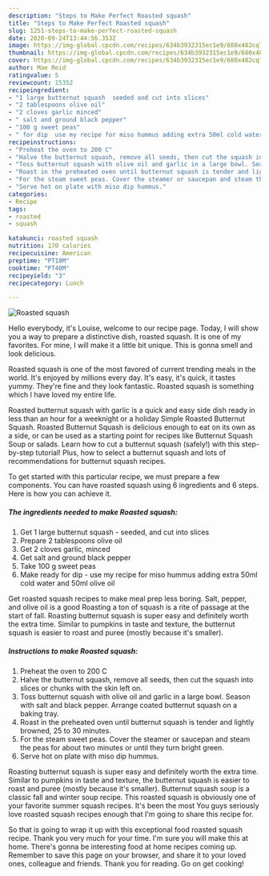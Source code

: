 ```yaml
---
description: "Steps to Make Perfect Roasted squash"
title: "Steps to Make Perfect Roasted squash"
slug: 1251-steps-to-make-perfect-roasted-squash
date: 2020-09-24T13:44:56.353Z
image: https://img-global.cpcdn.com/recipes/634b3932315ec1e9/680x482cq70/roasted-squash-recipe-main-photo.jpg
thumbnail: https://img-global.cpcdn.com/recipes/634b3932315ec1e9/680x482cq70/roasted-squash-recipe-main-photo.jpg
cover: https://img-global.cpcdn.com/recipes/634b3932315ec1e9/680x482cq70/roasted-squash-recipe-main-photo.jpg
author: Mae Reid
ratingvalue: 5
reviewcount: 15352
recipeingredient:
- "1 large butternut squash  seeded and cut into slices"
- "2 tablespoons olive oil"
- "2 cloves garlic minced"
- " salt and ground black pepper"
- "100 g sweet peas"
- " for dip  use my recipe for miso hummus adding extra 50ml cold water and 50ml olive oil"
recipeinstructions:
- "Preheat the oven to 200 C"
- "Halve the butternut squash, remove all seeds, then cut the squash into slices or chunks with the skin left on."
- "Toss butternut squash with olive oil and garlic in a large bowl. Season with salt and black pepper. Arrange coated butternut squash on a baking tray."
- "Roast in the preheated oven until butternut squash is tender and lightly browned, 25 to 30 minutes."
- "For the steam sweet peas. Cover the steamer or saucepan and steam the peas for about two minutes or until they turn bright green."
- "Serve hot on plate with miso dip hummus."
categories:
- Recipe
tags:
- roasted
- squash

katakunci: roasted squash 
nutrition: 170 calories
recipecuisine: American
preptime: "PT18M"
cooktime: "PT40M"
recipeyield: "3"
recipecategory: Lunch

---
```



![Roasted squash](https://img-global.cpcdn.com/recipes/634b3932315ec1e9/680x482cq70/roasted-squash-recipe-main-photo.jpg)

Hello everybody, it's Louise, welcome to our recipe page. Today, I will show you a way to prepare a distinctive dish, roasted squash. It is one of my favorites. For mine, I will make it a little bit unique. This is gonna smell and look delicious.

Roasted squash is one of the most favored of current trending meals in the world. It's enjoyed by millions every day. It's easy, it's quick, it tastes yummy. They're fine and they look fantastic. Roasted squash is something which I have loved my entire life.

Roasted butternut squash with garlic is a quick and easy side dish ready in less than an hour for a weeknight or a holiday Simple Roasted Butternut Squash. Roasted Butternut Squash is delicious enough to eat on its own as a side, or can be used as a starting point for recipes like Butternut Squash Soup or salads. Learn how to cut a butternut squash (safely!) with this step-by-step tutorial! Plus, how to select a butternut squash and lots of recommendations for butternut squash recipes.


To get started with this particular recipe, we must prepare a few components. You can have roasted squash using 6 ingredients and 6 steps. Here is how you can achieve it.

<!--inarticleads1-->

##### The ingredients needed to make Roasted squash:

1. Get 1 large butternut squash - seeded, and cut into slices
1. Prepare 2 tablespoons olive oil
1. Get 2 cloves garlic, minced
1. Get  salt and ground black pepper
1. Take 100 g sweet peas
1. Make ready  for dip - use my recipe for miso hummus adding extra 50ml cold water and 50ml olive oil


Get roasted squash recipes to make meal prep less boring. Salt, pepper, and olive oil is a good Roasting a ton of squash is a rite of passage at the start of fall. Roasting butternut squash is super easy and definitely worth the extra time. Similar to pumpkins in taste and texture, the butternut squash is easier to roast and puree (mostly because it&#39;s smaller). 

<!--inarticleads2-->

##### Instructions to make Roasted squash:

1. Preheat the oven to 200 C
1. Halve the butternut squash, remove all seeds, then cut the squash into slices or chunks with the skin left on.
1. Toss butternut squash with olive oil and garlic in a large bowl. Season with salt and black pepper. Arrange coated butternut squash on a baking tray.
1. Roast in the preheated oven until butternut squash is tender and lightly browned, 25 to 30 minutes.
1. For the steam sweet peas. Cover the steamer or saucepan and steam the peas for about two minutes or until they turn bright green.
1. Serve hot on plate with miso dip hummus.


Roasting butternut squash is super easy and definitely worth the extra time. Similar to pumpkins in taste and texture, the butternut squash is easier to roast and puree (mostly because it&#39;s smaller). Butternut squash soup is a classic fall and winter soup recipe. This roasted squash is obviously one of your favorite summer squash recipes. It&#39;s been the most You guys seriously love roasted squash recipes enough that I&#39;m going to share this recipe for. 

So that is going to wrap it up with this exceptional food roasted squash recipe. Thank you very much for your time. I'm sure you will make this at home. There's gonna be interesting food at home recipes coming up. Remember to save this page on your browser, and share it to your loved ones, colleague and friends. Thank you for reading. Go on get cooking!
